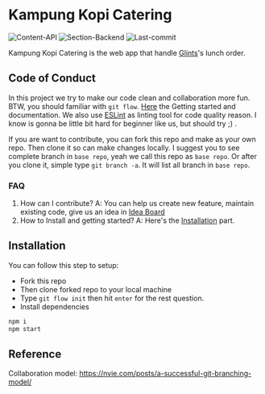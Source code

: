 # Kampung Kopi Catering
![Content-API](https://img.shields.io/badge/content-API-green.svg)
![Section-Backend](https://img.shields.io/badge/section-backend-lightgrey.svg)
![Last-commit](https://img.shields.io/github/last-commit/ariebrainware/kkopi-bot.svg)

Kampung Kopi Catering is the web app that handle [Glints](https://glints.com)'s lunch order.

## Code of Conduct
In this project we try to make our code clean and collaboration more fun. BTW, you should familiar with `git flow`. [Here](https://www.atlassian.com/git/tutorials/comparing-workflows/gitflow-workflow) the Getting started and documentation. We also use [ESLint](https://eslint.org/) as linting tool for code quality reason. I know is gonna be little bit hard for beginner like us, but should try ;) .

If you are want to contribute, you can fork this repo and make as your own repo. Then clone it so can make changes locally. I suggest you to see complete branch  in `base repo`, yeah we call this repo as `base repo`. Or after you clone it, simple type `git branch -a`. It will list all branch in `base repo`.

### FAQ
1.  How can I contribute?
    A: You can help us create new feature, maintain existing code, give us an idea in [Idea Board](https://github.com/ariebrainware/kkopi-catering/projects/1#column-4146048)
2.  How to Install and getting started?
    A: Here's the [Installation](#installation) part.

## Installation
You can follow this step to setup:
* Fork this repo
* Then clone forked repo to your local machine
* Type `git flow init` then hit `enter` for the rest question.
* Install dependencies
```sh
npm i
npm start
```


## Reference

Collaboration model: https://nvie.com/posts/a-successful-git-branching-model/